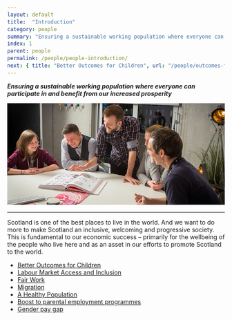 ```yaml
---
layout: default
title:  "Introduction"
category: people
summary: "Ensuring a sustainable working population where everyone can participate in and benefit from our increased prosperity"
index: 1
parent: people
permalink: /people/people-introduction/
next: { title: "Better Outcomes for Children", url: "/people/outcomes-for-children/" }
---
```

***Ensuring a sustainable working population where everyone can participate in and benefit from our increased prosperity***

![A photograph of staff at Scottish company Made Brave gathered around a table for a discussion](/assets/images/pageimages/People.42.jpg)  

---

Scotland is one of the best places to live in the world.  And we want to do more to make Scotland an inclusive, welcoming and progressive society.  This is fundamental to our economic success – primarily for the wellbeing of the people who live here and as an asset in our efforts to promote Scotland to the world.

* [Better Outcomes for Children](/people/outcomes-for-children/)
* [Labour Market Access and Inclusion](/people/inclusion)
* [Fair Work](/people/fair-work/)
* [Migration](/people/migration/)
* [A Healthy Population](/people/healthy-population/)
* [Boost to parental employment programmes](/people/boost-parental-employment-programmes/)
* [Gender pay gap](/people/gender-pay-gap/)
